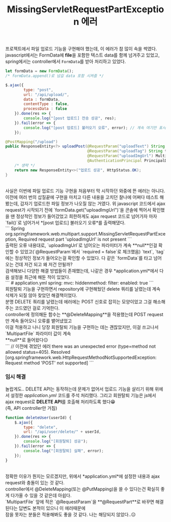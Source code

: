 ﻿---
toc: true
title:  "MissingServletRequestPartException 에러"
last_modified_at:   2023-02-04
categories : Project
excerpt: ""
image: ""
sitemap :
  changefreq : weekly
  priority : 1.0
use_math: true
---

프로젝트에서 파일 업로드 기능을 구현해야 했는데, 이 에러가 참 많이 속을 썩였다.<br>
javascript에서는 FormData에 **file**을 포함한 텍스트 data를 함께 넘겨주고 있었고, spring에서는 controller에서 `FormData`를 받아 처리하고 있었다.<br>
```javascript
let formData = new FormData();
/* formData.append()로 넘길 data 포함 시켜줌 */

$.ajax({
        type: "post",
        url: "/api/upload/",
        data : formData,
        contentType : false,
        processData : false
    }).done(res => {
        console.log("[post 업로드] 전송 성공", res);
    }).fail(error => {
        console.log("[post 업로드] 불러오기 오류", error); // 계속 여기만 표시됐다!
    });
```
```java
@PostMapping("/upload")
public ResponseEntity<?> uploadPost(@RequestParam("uploadText") String text,
                                    @RequestParam("uploadTag") String tag,
                                    @RequestParam("uploadImgUrl") MultipartFile file,
                                    @AuthenticationPrincipal PrincipalDetails principalDetails) {
    /* 생략 */
    return new ResponseEntity<>("업로드 성공", HttpStatus.OK);
}
```
<br>
사실은 이번에 파일 업로드 기능 구현을 처음부터 막 시작하던 와중에 뜬 에러는 아니다. 이전에 여러 번의 삽질끝에 구현을 마치고 다른 내용을 고치던 찰나에 어쩌다 테스트 해봤는데, 갑자기 업로드한 파일 정보가 나오질 않는 거였다.
위 javascript 코드에서 ajax request가 시작되기 전에 `formData.get("uploadImgUrl")`을 콘솔에 찍어서 확인했을 땐 정상적인 정보가 들어갔었고
희한하게도 ajax request 코드로 넘어가자 마자 `fail()`로 넘어가서 *[post 업로드] 불러오기 오류*를 출력해댔다.<br>
```
Spring org.springframework.web.multipart.support.MissingServletRequestPartException, Required request part 'uploadImgUrl' is not present
```
<br>
출력된 오류 내용대로, `uploadImgUrl`로 넘어오는 파라미터가 계속 **null**인걸 확인할 수 있었고(`@RequestParam`에서 `required = false`로 체크했음)
`text`, `tag`에는 정상적인 정보가 들어오는걸 확인할 수 있었다. 다 같은 `formData`를 타고 넘어오는 건데 저건 되고 왜 저건 안될까?<br>
검색해보니 다양한 해결 방법들이 존재했는데, 나같은 경우 *application.yml*에서 다음 설정을 최근에 해둔 적이 있었다.<br>
```
# application.yml
spring:
  mvc:
    hiddenmethod:
      filter:
        enabled: true
```
<br>
회원탈퇴 기능을 구현하면서 repository에 구현해뒀던 delete 쿼리를 날렸는데 계속 삭제가 되질 않아 찾았던 해결책이었다.<br>
분명 DELETE 쿼리를 날렸는데 에러에는 POST 신호로 잡히는 모양이었고 그걸 해소해주는 코드였던 걸로 기억한다.<br>
controller에 정의해둔 함수는 **@DeleteMapping**을 적용했는데 POST request만 계속 들어오니 오류를 뱉어냈었고<br>
이걸 적용하고 나니 당장 회원탈퇴 기능을 구현하는 데는 괜찮았지만, 이걸 쓰고나서 `MultipartFile` 파라미터 값이 계속<br>
**null**로 들어왔다😐<br>
```
// 이전에 겪었던 에러
there was an unexpected error (type=method not allowed status=405).
Resolved [org.springframework.web.HttpRequestMethodNotSupportedException: Request method 'POST' not supported]
```

### 임시 해결
놀랍게도.. DELETE API는 동작하는데 문제가 없어서 업로드 기능을 살리기 위해 위에서 설정한 *application.yml* 코드를 주석 처리했다.
그리고 회원탈퇴 기능은 js에서 ajax request로 **DELETE API**를 호출해 처리하도록 했다😁<br>
(즉, API controller만 거침)
```javascript
function deleteUser(userId) {
    $.ajax({
        type: "delete",
        url: "/api/user/delete/" + userId,
    }).done(res => {
        console.log("[회원탈퇴] 성공");
    }).fail(error => {
        console.log("[회원탈퇴] 실패", error);
    });
}
```
<br>
정확한 이유가 뭔지는 모르겠지만, 위에서 *application.yml*에 설정한 내용과 ajax request와 충돌이 있는 것 같다.<br>
controller에서 @DeleteMapping(또는 @PutMapping)을 쓸 수 있다는건 확실히 좋게 다가올 수 있을 것 같은데 아쉽다.<br>
`MultipartFile` 앞에 적은 `@RequestParam`을 **@RequestPart**로 바꾸면 해결된다는 답변도 본적이 있으니 이 에러때문에<br>
잠을 못자는 분들은 적용해봐도 좋을 것 같다. 나는 해당되지 않았다..😑